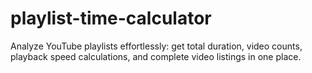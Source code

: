 # playlist-time-calculator
Analyze YouTube playlists effortlessly: get total duration, video counts, playback speed calculations, and complete video listings in one place.
